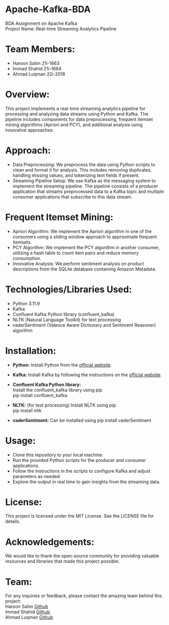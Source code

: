 # Apache-Kafka-BDA
BDA Assignment on Apache Kafka<br>
Project Name: Real-time Streaming Analytics Pipeline

# Team Members:

- Haroon Salim 21i-1663<br>
- Immad Shahid 21i-1664<br>
- Ahmad Luqman 22i-2018<br>
# Overview:
This project implements a real-time streaming analytics pipeline for processing and analyzing data streams using Python and Kafka. The pipeline includes components for data preprocessing, frequent itemset mining algorithms (Apriori and PCY), and additional analysis using innovative approaches.

# Approach:

- Data Preprocessing: We preprocess the data using Python scripts to clean and format it for analysis. This includes removing duplicates, handling missing values, and tokenizing text fields if present.
- Streaming Pipeline Setup: We use Kafka as the messaging system to implement the streaming pipeline. The pipeline consists of a producer application that streams preprocessed data to a Kafka topic and multiple consumer applications that subscribe to this data stream.

# Frequent Itemset Mining:
- Apriori Algorithm: We implement the Apriori algorithm in one of the consumers using a sliding window approach to approximate frequent itemsets. <br>
- PCY Algorithm: We implement the PCY algorithm in another consumer, utilizing a hash table to count item pairs and reduce memory consumption. <br>
- Innovative Analysis: We perform sentiment analysis on product descriptions from the SQLite database containing Amazon Metadata. <br>

# Technologies/Libraries Used:

- Python 3.11.9 <br>
- Kafka <br>
- Confluent Kafka Python library (confluent_kafka) <br>
- NLTK (Natural Language Toolkit) for text processing <br>
- vaderSentiment (Valence Aware Dictionary and Sentiment Reasoner) algorithm <br>

# Installation:

- **Python:** Install Python from the [official website](https://www.python.org). <br>
- **Kafka:** Install Kafka by following the instructions on the [official website](https://kafka.apache.org). <br>

- **Confluent Kafka Python library:** <br>
Install the confluent_kafka library using pip<br>
pip install confluent_kafka

- **NLTK:** (for text processing) Install NLTK using pip: <br>
pip install nltk

- **vaderSentiment:** Can be installed using pip install vaderSentiment

# Usage:

- Clone this repository to your local machine.
- Run the provided Python scripts for the producer and consumer applications.
- Follow the instructions in the scripts to configure Kafka and adjust parameters as needed.
- Explore the output in real time to gain insights from the streaming data.


# License:
This project is licensed under the MIT License. See the LICENSE file for details.

# Acknowledgements:
We would like to thank the open-source community for providing valuable resources and libraries that made this project possible.

# Team:
For any inquiries or feedback, please contact the amazing team behind this project: <br>
Haroon Salim [Github](https://github.com/HaroonSalim) <br>
Immad Shahid [Github](https://github.com/immadshahid) <br>
Ahmad Luqman [Github](https://github.com/ahmadluqman) <br>

